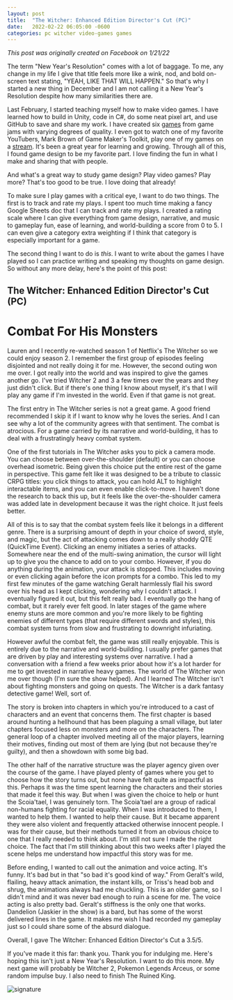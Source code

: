 ```yaml
---
layout: post
title:  "The Witcher: Enhanced Edition Director's Cut (PC)"
date:   2022-02-22 06:05:00 -0600
categories: pc witcher video-games games
---
```

*This post was originally created on Facebook on 1/21/22*

The term "New Year's Resolution" comes with a lot of baggage. To me, any change in my life I give that title feels more like a wink, nod, and bold on-screen text stating, "YEAH, LIKE THAT WILL HAPPEN." So that's why I started a new thing in December and I am not calling it a New Year's Resolution despite how many similarities there are.

Last February, I started teaching myself how to make video games. I have learned how to build in Unity, code in C#, do some neat pixel art, and use GitHub to save and share my work. I have created six [games](https://cfhm.itch.io) from game jams with varying degrees of quality. I even got to watch one of my favorite YouTubers, Mark Brown of Game Maker's Toolkit, play one of my games on a [stream](https://youtu.be/qvRA_9W3UnI?t=1364). It's been a great year for learning and growing. Through all of this, I found game design to be my favorite part. I love finding the fun in what I make and sharing that with people. 

And what's a great way to study game design? Play video games? Play more? That's too good to be true. I love doing that already! 

To make sure I play games with a critical eye, I want to do two things. The first is to track and rate my plays. I spent too much time making a fancy Google Sheets doc that I can track and rate my plays. I created a rating scale where I can give everything from game design, narrative, and music to gameplay fun, ease of learning, and world-building a score from 0 to 5. I can even give a category extra weighting if I think that category is especially important for a game. 

The second thing I want to do is *this*. I want to write about the games I have played so I can practice writing and speaking my thoughts on game design. So without any more delay, here's the point of this post:

## The Witcher: Enhanced Edition Director's Cut (PC)

# Combat For His Monsters

Lauren and I recently re-watched season 1 of Netflix's The Witcher so we could enjoy season 2. I remember the first group of episodes feeling disjointed and not really doing it for me. However, the second outing won me over. I got really into the world and was inspired to give the games another go. I've tried Witcher 2 and 3 a few times over the years and they just didn't click. But if there's one thing I know about myself, it's that I will play any game if I'm invested in the world. Even if that game is not great.

The first entry in The Witcher series is not a great game. A good friend recommended I skip it if I want to know why he loves the series. And I can see why a lot of the community agrees with that sentiment. The combat is atrocious. For a game carried by its narrative and world-building, it has to deal with a frustratingly heavy combat system. 

One of the first tutorials in The Witcher asks you to pick a camera mode. You can choose between over-the-shoulder (default) or you can choose overhead isometric. Being given this choice put the entire rest of the game in perspective. This game felt like it was designed to be a tribute to classic CRPG titles: you click things to attack, you can hold ALT to highlight interactable items, and you can even enable click-to-move. I haven't done the research to back this up, but it feels like the over-the-shoulder camera was added late in development because it was the right choice. It just feels better. 

All of this is to say that the combat system feels like it belongs in a different genre. There is a surprising amount of depth in your choice of sword, style, and magic, but the act of attacking comes down to a really shoddy QTE (QuickTime Event). Clicking an enemy initiates a series of attacks. Somewhere near the end of the multi-swing animation, the cursor will light up to give you the chance to add on to your combo. However, if you do anything during the animation, your attack is stopped. This includes moving or even clicking again before the icon prompts for a combo. This led to my first few minutes of the game watching Geralt harmlessly flail his sword over his head as I kept clicking, wondering why I couldn't attack. I eventually figured it out, but this felt really bad. I eventually go the hang of combat, but it rarely ever felt good. In later stages of the game where enemy stuns are more common and you're more likely to be fighting enemies of different types (that require different swords and styles), this combat system turns from slow and frustrating to downright infuriating. 

However awful the combat felt, the game was still really enjoyable. This is entirely due to the narrative and world-building. I usually prefer games that are driven by play and interesting systems over narrative. I had a conversation with a friend a few weeks prior about how it's a lot harder for me to get invested in narrative heavy games. The world of The Witcher won me over though (I'm sure the show helped). And I learned The Witcher isn't about fighting monsters and going on quests. The Witcher is a dark fantasy detective game! Well, sort of. 

The story is broken into chapters in which you're introduced to a cast of characters and an event that concerns them. The first chapter is based around hunting a hellhound that has been plaguing a small village, but later chapters focused less on monsters and more on the characters. The general loop of a chapter involved meeting all of the major players, learning their motives, finding out most of them are lying (but not because they're guilty), and then a showdown with some big bad. 

The other half of the narrative structure was the player agency given over the course of the game. I have played plenty of games where you get to choose how the story turns out, but none have felt quite as impactful as this. Perhaps it was the time spent learning the characters and their stories that made it feel this way. But when I was given the choice to help or hunt the Scoia'tael, I was genuinely torn. The Scoia'tael are a group of radical non-humans fighting for racial equality. When I was introduced to them, I wanted to help them. I wanted to help their cause. But it became apparent they were also violent and frequently attacked otherwise innocent people. I was for their cause, but their methods turned it from an obvious choice to one that I really needed to think about. I'm still not sure I made the right choice. The fact that I'm still thinking about this two weeks after I played the scene helps me understand how impactful this story was for me. 

Before ending, I wanted to call out the animation and voice acting. It's funny. It's bad but in that "so bad it's good kind of way." From Geralt's wild, flailing, heavy attack animation, the instant kills, or Triss's head bob and shrug, the animations always had me chuckling. This is an older game, so I didn't mind and it was never bad enough to ruin a scene for me. The voice acting is also pretty bad. Geralt's stiffness is the only one that works. Dandelion (Jaskier in the show) is a bard, but has some of the worst delivered lines in the game. It makes me wish I had recorded my gameplay just so I could share some of the absurd dialogue. 

Overall, I gave The Witcher: Enhanced Edition Director's Cut a 3.5/5. 

If you've made it this far: thank you. Thank you for indulging me. Here's hoping this isn't just a New Year's Resolution. I want to do this more. My next game will probably be Witcher 2, Pokemon Legends Arceus, or some random impulse buy. I also need to finish The Ruined King. 

<img src="{{site.baseurl}}/assets/signature01.png" alt="signature" >
